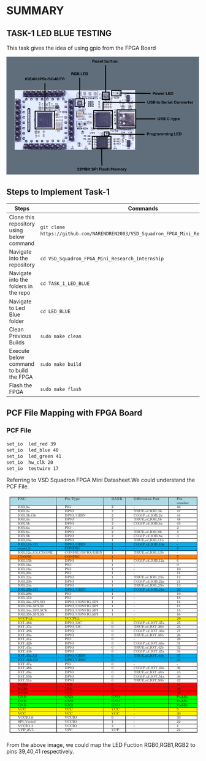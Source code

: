 # **SUMMARY**
## TASK-1 LED BLUE TESTING

This task gives the idea of using gpio from the FPGA Board

![image](https://github.com/NARENDREN2003/VSD_Squadron_FPGA_Mini_Research_Internship/blob/5887bcd90075abacac00760fd1bd77572cdda0c0/TASK_1_LED_BLUE/VSD%20FM%20Board.png)
## Steps to Implement Task-1
| Steps| Commands|
|------|---------|
|Clone this repository using below command| ``` git clone https://github.com/NARENDREN2003/VSD_Squadron_FPGA_Mini_Research_Internship ```|
|Navigate into the repository|```cd VSD_Squadron_FPGA_Mini_Research_Internship```|
|Navigate into the folders in the repo|```cd TASK_1_LED_BLUE```|
|Navigate to Led Blue folder|```cd LED_BLUE```| 
|Clean Previous Builds|```sudo make clean```|
|Execute below command to build the FPGA|```sudo make build```|
|Flash the FPGA|```sudo make flash```|
## PCF File Mapping with FPGA Board
### PCF File
    set_io  led_red	39
    set_io  led_blue 40
    set_io  led_green 41
    set_io  hw_clk 20
    set_io  testwire 17
Referring to VSD Squadron FPGA Mini Datasheet.We could understand the PCF File.

![image](https://github.com/NARENDREN2003/VSD_Squadron_FPGA_Mini_Research_Internship/blob/7757736328a0c7f9e4fef4faee4fef58f1e9202b/TASK_1_LED_BLUE/GPIO%20PIN%20ASSIGNMENT.png)

From the above image, we could map the LED Fuction RGB0,RGB1,RGB2 to pins 39,40,41  respectively. 



